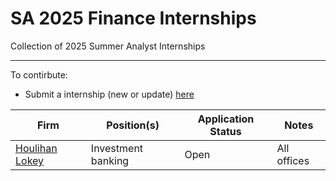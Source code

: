 # SA 2025 Finance Internships
Collection of 2025 Summer Analyst Internships

---

To contirbute:

* Submit a internship (new or update) [here]([url](https://airtable.com/appB3XkZARHzjTeDe/pagKKZ4pd1qGjBkn4/form)https://airtable.com/appB3XkZARHzjTeDe/pagKKZ4pd1qGjBkn4/form)


| Firm  |  Position(s) | Application Status | Notes |
|---|---|-------------|-------------|
| [Houlihan Lokey]([url](https://hl.wd1.myworkdayjobs.com/Campus)) | Investment banking | Open | All offices |

